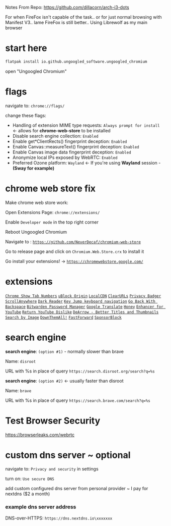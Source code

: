 Notes From Repo: https://github.com/dillacorn/arch-i3-dots

For when FireFox isn't capable of the task.. or for just normal browsing with Manifest V3.. lame
FireFox is still better.. Using Librewolf as my main browser

# start here
```sh
flatpak install io.github.ungoogled_software.ungoogled_chromium
```

open "Ungoogled Chromium"

# flags

navigate to: `chrome://flags/`

change these flags:
* Handling of extension MIME type requests: `Always prompt for install` <- allows for **chrome-web-store** to be installed
* Disable search engine collection: `Enabled`
* Enable get*ClientRects() fingerprint deception: `Enabled`
* Enable Canvas::measureText() fingerprint deception: `Enabled`
* Enable Canvas image data fingerprint deception: `Enabled`
* Anonymize local IPs exposed by WebRTC: `Enabled`
* Preferred Ozone platform: `Wayland` <- If you're using **Wayland** session - **(Sway for example)**

# chrome web store fix

Make chrome web store work:

Open Extensions Page: `chrome://extensions/`

Enable `Developer mode` in the top right corner

Reboot Ungoogled Chromium

Navigate to : [`https://github.com/NeverDecaf/chromium-web-store`](https://github.com/NeverDecaf/chromium-web-store)

Go to release page and click on `Chromium.Web.Store.crx` to install it

Go install your extensions! -> [`https://chromewebstore.google.com/`](https://chromewebstore.google.com/)

# extensions

[`Chrome Show Tab Numbers`](https://chromewebstore.google.com/detail/chrome-show-tab-numbers/pflnpcinjbcfefgbejjfanemlgcfjbna)
[`uBlock Origin`](https://chromewebstore.google.com/detail/ublock-origin/cjpalhdlnbpafiamejdnhcphjbkeiagm)
[`LocalCDN`](https://chromewebstore.google.com/detail/localcdn/njdfdhgcmkocbgbhcioffdbicglldapd)
[`ClearURLs`](https://chromewebstore.google.com/detail/clearurls/lckanjgmijmafbedllaakclkaicjfmnk)
[`Privacy Badger`](https://chromewebstore.google.com/detail/privacy-badger/pkehgijcmpdhfbdbbnkijodmdjhbjlgp)
[`ScrollAnywhere`](https://chromewebstore.google.com/detail/scrollanywhere/jehmdpemhgfgjblpkilmeoafmkhbckhi)
[`Dark Reader`](https://chromewebstore.google.com/detail/dark-reader/eimadpbcbfnmbkopoojfekhnkhdbieeh)
[`Key Jump keyboard navigation`](https://chromewebstore.google.com/detail/key-jump-keyboard-navigat/afdjhbmagopjlalgcjfclkgobaafamck)
[`Go Back With Backspace`](https://chromewebstore.google.com/detail/go-back-with-backspace/eekailopagacbcdloonjhbiecobagjci)
[`Bitwarden Password Manager`](https://chromewebstore.google.com/detail/bitwarden-password-manage/nngceckbapebfimnlniiiahkandclblb)
[`Google Translate`](https://chromewebstore.google.com/detail/google-translate/aapbdbdomjkkjkaonfhkkikfgjllcleb)
[`Honey`](https://chromewebstore.google.com/detail/honey-automatic-coupons-r/bmnlcjabgnpnenekpadlanbbkooimhnj)
[`Enhancer for YouTube`](https://chromewebstore.google.com/detail/enhancer-for-youtube/ponfpcnoihfmfllpaingbgckeeldkhle)
[`Return YouTube Dislike`](https://chromewebstore.google.com/detail/return-youtube-dislike/gebbhagfogifgggkldgodflihgfeippi)
[`DeArrow - Better Titles and Thumbnails`](https://chromewebstore.google.com/detail/dearrow-better-titles-and/enamippconapkdmgfgjchkhakpfinmaj)
[`Search by Image`](https://chromewebstore.google.com/detail/search-by-image/cnojnbdhbhnkbcieeekonklommdnndci)
[`DownThemAll!`](https://chromewebstore.google.com/detail/downthemall/nljkibfhlpcnanjgbnlnbjecgicbjkge)
[`FastForward`](https://chromewebstore.google.com/detail/fastforward/icallnadddjmdinamnolclfjanhfoafe)
[`SponsorBlock`](https://chromewebstore.google.com/detail/sponsorblock-for-youtube/mnjggcdmjocbbbhaepdhchncahnbgone)

# search engine

**search engine**: `(option #1)` - normally slower than brave

Name:
`disroot`

URL with %s in place of query
`https://search.disroot.org/search?q=%s`

**search engine**: `(option #2)` <- usually faster than disroot

Name:
`brave`

URL with %s in place of query
`https://search.brave.com/search?q=%s`

# Test Browser Security
https://browserleaks.com/webrtc

# custom dns server ~ optional

navigate to:
`Privacy and security` in settings

turn on:
`Use secure DNS`

add custom configured dns server from personal provider ~ I pay for nextdns ($2 a month)
### example dns server address

DNS-over-HTTPS: `https://dns.nextdns.io\xxxxxxx` 
